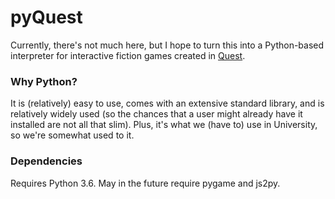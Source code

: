 # pyQuest
Currently, there's not much here, but I hope to turn this into a Python-based interpreter for interactive fiction games created in [Quest](https://textadventures.co.uk/Quest).

### Why Python?
It is (relatively) easy to use, comes with an extensive standard library, and is relatively widely used (so the chances that a user might already have it installed are not all that slim). Plus, it's what we (have to) use in University, so we're somewhat used to it.

### Dependencies
Requires Python 3.6. May in the future require pygame and js2py.
